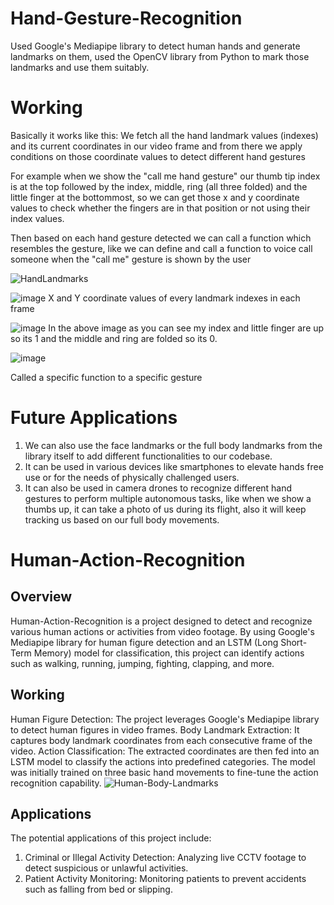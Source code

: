 # Hand-Gesture-Recognition

Used Google's Mediapipe library to detect human hands and generate landmarks on them, used the OpenCV library from Python to mark those landmarks and use them suitably.

# Working
Basically it works like this:
We fetch all the hand landmark values (indexes) and its current coordinates in our video frame and from there we apply conditions on those coordinate values to detect different hand gestures

For example when we show the "call me hand gesture"  our thumb tip index is at the top followed by the index, middle, ring (all three folded) and the little finger at the bottommost, so we can get those x and y coordinate values to check whether the fingers are in that position or not using their index values.

Then based on each hand gesture detected we can call a function which resembles the gesture, like we can define and call a function to voice call someone when the "call me" gesture is shown by the user

![HandLandmarks](https://github.com/Aakash-777/Hand-Gesture-Recognition/assets/108759537/2af50c10-1c3b-4947-b8c7-5680fc283ec0)


![image](https://github.com/Aakash-777/Hand-Gesture-Recognition/assets/108759537/f4e23555-197c-440c-93ca-b86d9cf0b58d)
X and Y coordinate values of every landmark indexes in each frame


![image](https://github.com/Aakash-777/Hand-Gesture-Recognition/assets/108759537/89a350b9-7825-494a-b927-e8ab33877ad7)
In the above image as you can see my index and little finger are up so its 1 and the middle and ring are folded so its 0.


![image](https://github.com/Aakash-777/Hand-Gesture-Recognition/assets/108759537/0180272b-ea26-42e3-9f7b-e54b66459871)

Called a specific function to a specific gesture


# Future Applications
1) We can also use the face landmarks or the full body landmarks from the library itself to add different functionalities to our codebase.
2) It can be used in various devices like smartphones to elevate hands free use or for the needs of physically challenged users.
3) It can also be used in camera drones to recognize different hand gestures to perform multiple autonomous tasks, like when we show a thumbs up, it can take a photo of us during its flight, also it will keep tracking us based on our full body movements.

# Human-Action-Recognition
## Overview
Human-Action-Recognition is a project designed to detect and recognize various human actions or activities from video footage. By using Google's Mediapipe library for human figure detection and an LSTM (Long Short-Term Memory) model for classification, this project can identify actions such as walking, running, jumping, fighting, clapping, and more.

## Working
Human Figure Detection: The project leverages Google's Mediapipe library to detect human figures in video frames.
Body Landmark Extraction: It captures body landmark coordinates from each consecutive frame of the video.
Action Classification: The extracted coordinates are then fed into an LSTM model to classify the actions into predefined categories.
The model was initially trained on three basic hand movements to fine-tune the action recognition capability.
![Human-Body-Landmarks](https://github.com/Aakash-777/Hand-Gesture-Recognition/assets/108759537/7c408382-154b-4e90-9584-eabc32975484)

## Applications
The potential applications of this project include:

1) Criminal or Illegal Activity Detection: Analyzing live CCTV footage to detect suspicious or unlawful activities.
2) Patient Activity Monitoring: Monitoring patients to prevent accidents such as falling from bed or slipping. 
